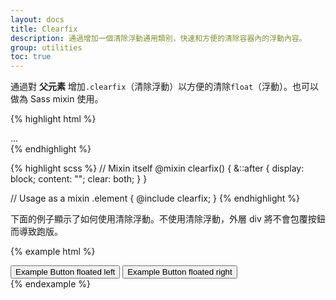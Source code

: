 ```yaml
---
layout: docs
title: Clearfix
description: 通過增加一個清除浮動通用類別，快速和方便的清除容器內的浮動內容。
group: utilities
toc: true
---
```


通過對 **父元素** 增加`.clearfix`（清除浮動）以方便的清除`float`（浮動）。也可以做為 Sass mixin 使用。


{% highlight html %}
<div class="clearfix">...</div>
{% endhighlight %}

{% highlight scss %}
// Mixin itself
@mixin clearfix() {
  &::after {
    display: block;
    content: "";
    clear: both;
  }
}

// Usage as a mixin
.element {
  @include clearfix;
}
{% endhighlight %}

下面的例子顯示了如何使用清除浮動。不使用清除浮動，外層 div 將不會包覆按鈕而導致跑版。

{% example html %}
<div class="bg-info clearfix">
  <button class="btn btn-secondary float-left">Example Button floated left</button>
  <button class="btn btn-secondary float-right">Example Button floated right</button>
</div>
{% endexample %}
